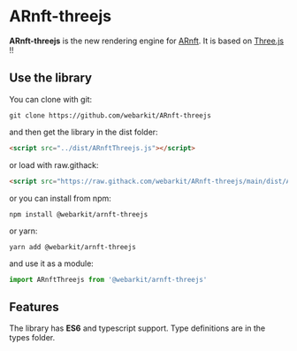 # ARnft-threejs
**ARnft-threejs** is the new rendering engine for [ARnft](https://github.com/webarkit/ARnft).
It is based on [Three.js](https://github.com/mrdoob/three.js) !!

## Use the library

You can clone with git:

`git clone https://github.com/webarkit/ARnft-threejs`

and then get the library in the dist folder:
```html
<script src="../dist/ARnftThreejs.js"></script>
```
or load with raw.githack:

```html
<script src="https://raw.githack.com/webarkit/ARnft-threejs/main/dist/ARnftThreejs.js"></script>
```

or you can install from npm:

```
npm install @webarkit/arnft-threejs
```

or yarn:

```
yarn add @webarkit/arnft-threejs
```

and use it as a module:

```javascript
import ARnftThreejs from '@webarkit/arnft-threejs'
```

## Features
The library has **ES6** and typescript support. Type definitions are in the types folder.
